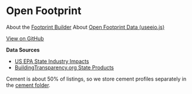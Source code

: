 # Open Footprint

About the [Footprint Builder](https://model.earth/io/template/)
About [Open Footprint Data (useeio.js)](https://model.earth/useeio.js/footprint/)

[View on GitHub](https://github.com/modelearth/OpenFootprint/)

**Data Sources**
- [US EPA State Industry Impacts](https://github.com/ModelEarth/OpenFootprint/tree/main/impacts/2020)
- [BuildingTransparency.org State Products](https://github.com/ModelEarth/OpenFootprint/tree/main/products/US)

Cement is about 50% of listings, so we store cement profiles separately in the [cement folder](https://github.com/ModelEarth/OpenFootprint/tree/main/cement/).




